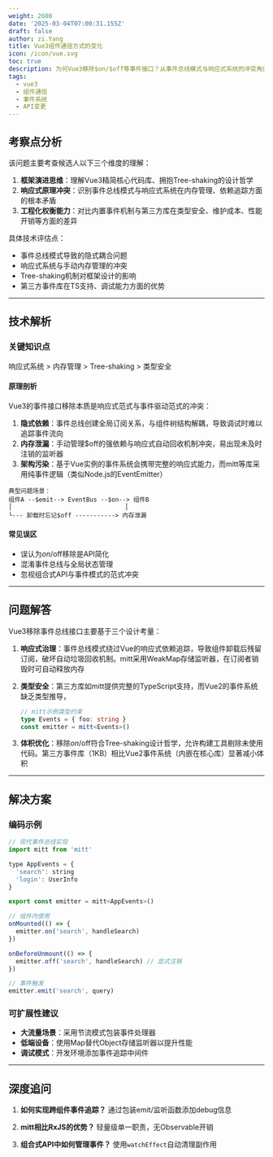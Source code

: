 ```yaml
---
weight: 2600
date: '2025-03-04T07:00:31.155Z'
draft: false
author: zi.Yang
title: Vue3组件通信方式的变化
icon: /icon/vue.svg
toc: true
description: 为何Vue3移除$on/$off等事件接口？从事件总线模式与响应式系统的冲突角度，说明推荐使用mitt等第三方库替代EventBus方案的设计考量。
tags:
  - vue3
  - 组件通信
  - 事件系统
  - API变更
---
```




## 考察点分析

该问题主要考查候选人以下三个维度的理解：

1. **框架演进思维**：理解Vue3精简核心代码库、拥抱Tree-shaking的设计哲学
2. **响应式原理冲突**：识别事件总线模式与响应式系统在内存管理、依赖追踪方面的根本矛盾
3. **工程化权衡能力**：对比内置事件机制与第三方库在类型安全、维护成本、性能开销等方面的差异

具体技术评估点：

- 事件总线模式导致的隐式耦合问题
- 响应式系统与手动内存管理的冲突
- Tree-shaking机制对框架设计的影响
- 第三方事件库在TS支持、调试能力方面的优势

---

## 技术解析

### 关键知识点

响应式系统 > 内存管理 > Tree-shaking > 类型安全

#### 原理剖析

Vue3的事件接口移除本质是响应式范式与事件驱动范式的冲突：

1. **隐式依赖**：事件总线创建全局订阅关系，与组件树结构解耦，导致调试时难以追踪事件流向
2. **内存泄漏**：手动管理$off的强依赖与响应式自动回收机制冲突，易出现未及时注销的监听器
3. **架构污染**：基于Vue实例的事件系统会携带完整的响应式能力，而mitt等库采用纯事件逻辑（类似Node.js的EventEmitter）

```text
典型问题场景：
组件A --$emit--> EventBus --$on--> 组件B
│                               │
└--- 卸载时忘记$off -----------> 内存泄漏
```

#### 常见误区

- 误认为$on/$off移除是API简化
- 混淆事件总线与全局状态管理
- 忽视组合式API与事件模式的范式冲突

---

## 问题解答

Vue3移除事件总线接口主要基于三个设计考量：

1. **响应式治理**：事件总线模式绕过Vue的响应式依赖追踪，导致组件卸载后残留订阅，破坏自动垃圾回收机制。mitt采用WeakMap存储监听器，在订阅者销毁时可自动释放内存

2. **类型安全**：第三方库如mitt提供完整的TypeScript支持，而Vue2的事件系统缺乏类型推导，

    ```typescript
    // mitt示例类型约束
    type Events = { foo: string }
    const emitter = mitt<Events>()
    ```

3. **体积优化**：移除$on/$off符合Tree-shaking设计哲学，允许构建工具剔除未使用代码。第三方事件库（1KB）相比Vue2事件系统（内嵌在核心库）显著减小体积

---

## 解决方案

### 编码示例

```javascript
// 现代事件总线实现
import mitt from 'mitt'

type AppEvents = {
  'search': string
  'login': UserInfo
}

export const emitter = mitt<AppEvents>()

// 组件内使用
onMounted(() => {
  emitter.on('search', handleSearch)
})

onBeforeUnmount(() => {
  emitter.off('search', handleSearch) // 显式注销
})

// 事件触发
emitter.emit('search', query)
```

### 可扩展性建议

- **大流量场景**：采用节流模式包装事件处理器
- **低端设备**：使用Map替代Object存储监听器以提升性能
- **调试模式**：开发环境添加事件追踪中间件

---

## 深度追问

1. **如何实现跨组件事件追踪？**
通过包装emit/监听函数添加debug信息

2. **mitt相比RxJS的优势？**
轻量级单一职责，无Observable开销

3. **组合式API中如何管理事件？**
使用`watchEffect`自动清理副作用
